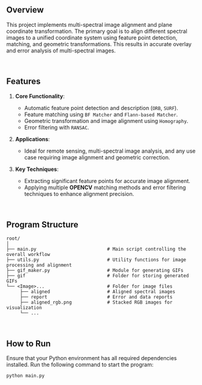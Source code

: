 ## Overview

This project implements multi-spectral image alignment and plane coordinate transformation. The primary goal is to align different spectral images to a unified coordinate system using feature point detection, matching, and geometric transformations. This results in accurate overlay and error analysis of multi-spectral images.

<br>

## Features

1. **Core Functionality**:

   - Automatic feature point detection and description (`ORB`, `SURF`).
   - Feature matching using `BF Matcher` and `Flann-based Matcher`.
   - Geometric transformation and image alignment using `Homography`.
   - Error filtering with `RANSAC`.

2. **Applications**:

   - Ideal for remote sensing, multi-spectral image analysis, and any use case requiring image alignment and geometric correction.

3. **Key Techniques**:
   - Extracting significant feature points for accurate image alignment.
   - Applying multiple **OPENCV** matching methods and error filtering techniques to enhance alignment precision.

<br>

## Program Structure

```plaintext
root/
│
├── main.py                          # Main script controlling the overall workflow
├── utils.py                         # Utility functions for image processing and alignment
├── gif_maker.py                     # Module for generating GIFs
├── gif                              # Folder for storing generated GIFs
└── <Image>...                       # Folder for image files
     ├── aligned                     # Aligned spectral images
     ├── report                      # Error and data reports
     ├── aligned_rgb.png             # Stacked RGB images for visualization
     └── ...
```

<br>

## How to Run

Ensure that your Python environment has all required dependencies installed. Run the following command to start the program:

```bash
python main.py
```
